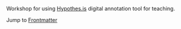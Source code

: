 Workshop for using [Hypothes.is](https://web.hypothes.is/) digital annotation tool for teaching.

Jump to [Frontmatter](./frontmatter.md)